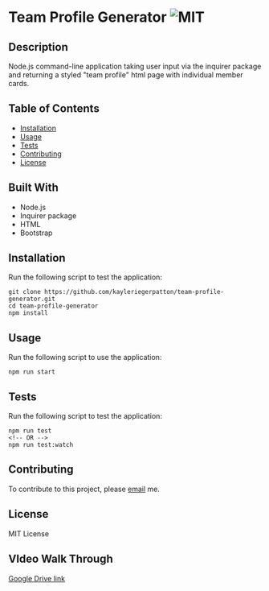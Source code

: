 # Team Profile Generator ![MIT](https://img.shields.io/static/v1?label=MIT&message=License&color=blueviolet)

## Description

Node.js command-line application taking user input via the inquirer package and returning a styled "team profile" html page with individual member cards.

## Table of Contents

- [Installation](#installation)
- [Usage](#usage)
- [Tests](#tests)
- [Contributing](#contributing)
- [License](#license)

## Built With

- Node.js
- Inquirer package
- HTML
- Bootstrap

## Installation

Run the following script to test the application:

```
git clone https://github.com/kayleriegerpatton/team-profile-generator.git
cd team-profile-generator
npm install
```

## Usage

Run the following script to use the application:

```
npm run start
```

## Tests

Run the following script to test the application:

```
npm run test
<!-- OR -->
npm run test:watch
```

## Contributing

To contribute to this project, please [email](mailto:kayle.patton22@gmail.com) me.

## License

MIT License

## VIdeo Walk Through

[Google Drive link]()
